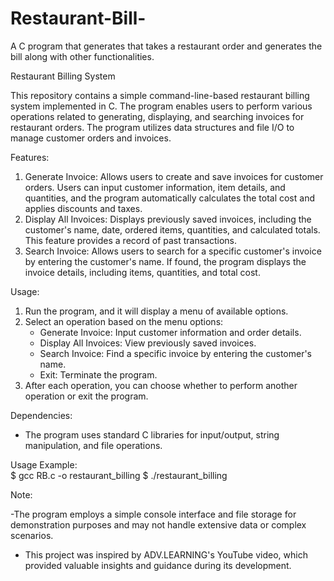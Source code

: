 # Restaurant-Bill-
A C program that generates that takes a restaurant order and generates the bill along with other functionalities.

Restaurant Billing System

This repository contains a simple command-line-based restaurant billing system implemented in C. 
The program enables users to perform various operations related to generating, displaying, and searching invoices for restaurant orders. The program utilizes data structures and file I/O to manage customer orders and invoices.

Features:

1) Generate Invoice: Allows users to create and save invoices for customer orders. Users can input customer information, item details, and quantities, and the program automatically calculates the total cost and applies discounts and taxes.
2) Display All Invoices: Displays previously saved invoices, including the customer's name, date, ordered items, quantities, and calculated totals. This feature provides a record of past transactions.
3) Search Invoice: Allows users to search for a specific customer's invoice by entering the customer's name. If found, the program displays the invoice details, including items, quantities, and total cost.

Usage:

1) Run the program, and it will display a menu of available options.
2) Select an operation based on the menu options:
   - Generate Invoice: Input customer information and order details.
   - Display All Invoices: View previously saved invoices.
   - Search Invoice: Find a specific invoice by entering the customer's name.
   - Exit: Terminate the program.
3) After each operation, you can choose whether to perform another operation or exit the program.

Dependencies:
- The program uses standard C libraries for input/output, string manipulation, and file operations.

Usage Example:  
$ gcc RB.c -o restaurant_billing
$ ./restaurant_billing

Note:

-The program employs a simple console interface and file storage for demonstration purposes and may not handle extensive data or complex scenarios.
- This project was inspired by ADV.LEARNING's YouTube video, which provided valuable insights and guidance during its development.

